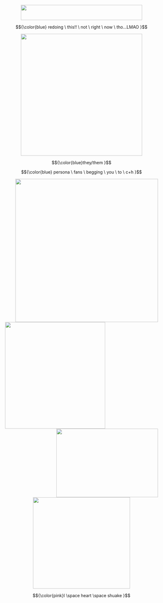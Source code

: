<p align="center">
  <img width="400" height=50" src="https://64.media.tumblr.com/95db82765c0b7cd285ff6c90f37a8fdf/d7be25c021a2702d-de/s2048x3072/dec2cdeb2eefdd51894444176550488b726f51d0.pnj">

$${\color{blue} redoing \ this!! \ not \ right \ now \ tho...LMAO }$$
<p align="center">
  <img width="400" height="400" src="https://i.imgur.com/0UNCWrf.png">

$${\color{blue}they/them }$$

$${\color{blue}  persona \ fans \ begging \ you \ to \ c+h }$$



<img align="right" width="470" height="470" src="https://i.imgur.com/DtE31ag.png">
<img align="left" width="330" height="350" src="https://i.imgur.com/qJMNBOb.png">
<img align="right" width="335" height="225" src="https://i.imgur.com/xs7vq8L.png">

#


<p align="center">
  <img width="320" height="300" src="https://media1.tenor.com/m/0hdA1Ri-zPIAAAAd/shuake-persona-5.gif">
  
</p>

$${\color{pink}I \space heart \space shuake }$$

#


